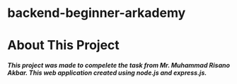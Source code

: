# backend-beginner-arkademy

<h1> About This Project </h1>
<h5> This project was made to compelete the task from Mr. Muhammad Risano Akbar.
This web application created using node.js and express.js.</h5> 

